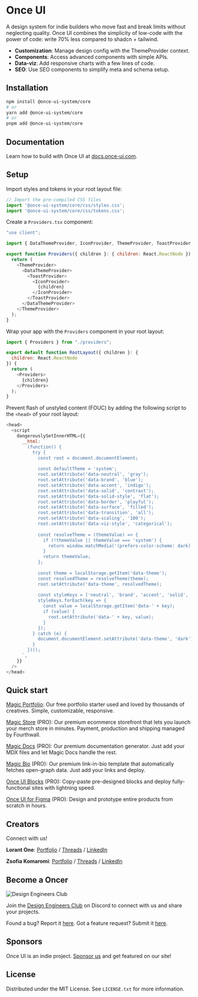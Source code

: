 # Once UI

A design system for indie builders who move fast and break limits without neglecting quality. Once UI combines the simplicity of low-code with the power of code: write 70% less compared to shadcn + tailwind.

* **Customization**: Manage design config with the ThemeProvider context.
* **Components**: Access advanced components with simple APIs.
* **Data-viz**: Add responsive charts with a few lines of code.
* **SEO**: Use SEO components to simplify meta and schema setup.

## Installation

```bash
npm install @once-ui-system/core
# or
yarn add @once-ui-system/core
# or
pnpm add @once-ui-system/core
```

## Documentation

Learn how to build with Once UI at [docs.once-ui.com](https://docs.once-ui.com/once-ui/quick-start).

## Setup

Import styles and tokens in your root layout file:

```js
// Import the pre-compiled CSS files
import '@once-ui-system/core/css/styles.css';
import '@once-ui-system/core/css/tokens.css';
```

Create a `Providers.tsx` component:

```js
"use client";

import { DataThemeProvider, IconProvider, ThemeProvider, ToastProvider } from "@once-ui-system/core";

export function Providers({ children }: { children: React.ReactNode }) {
  return (
    <ThemeProvider>
      <DataThemeProvider>
        <ToastProvider>
          <IconProvider>
            {children}
          </IconProvider>
        </ToastProvider>
      </DataThemeProvider>
    </ThemeProvider>
  );
}
```

Wrap your app with the `Providers` component in your root layout:

```js
import { Providers } from "./providers";

export default function RootLayout({ children }: { 
  children: React.ReactNode 
}) {
  return (
    <Providers>
      {children}
    </Providers>
  );
}
```

Prevent flash of unstyled content (FOUC) by adding the following script to the `<head>` of your root layout:

```js
<head>
  <script
    dangerouslySetInnerHTML={{
      __html: `
        (function() {
          try {
            const root = document.documentElement;
            
            const defaultTheme = 'system';
            root.setAttribute('data-neutral', 'gray');
            root.setAttribute('data-brand', 'blue');
            root.setAttribute('data-accent', 'indigo');
            root.setAttribute('data-solid', 'contrast');
            root.setAttribute('data-solid-style', 'flat');
            root.setAttribute('data-border', 'playful');
            root.setAttribute('data-surface', 'filled');
            root.setAttribute('data-transition', 'all');
            root.setAttribute('data-scaling', '100');
            root.setAttribute('data-viz-style', 'categorical');
            
            const resolveTheme = (themeValue) => {
              if (!themeValue || themeValue === 'system') {
                return window.matchMedia('(prefers-color-scheme: dark)').matches ? 'dark' : 'light';
              }
              return themeValue;
            };
            
            const theme = localStorage.getItem('data-theme');
            const resolvedTheme = resolveTheme(theme);
            root.setAttribute('data-theme', resolvedTheme);
            
            const styleKeys = ['neutral', 'brand', 'accent', 'solid', 'solid-style', 'viz-style', 'border', 'surface', 'transition', 'scaling'];
            styleKeys.forEach(key => {
              const value = localStorage.getItem('data-' + key);
              if (value) {
                root.setAttribute('data-' + key, value);
              }
            });
          } catch (e) {
            document.documentElement.setAttribute('data-theme', 'dark');
          }
        })();
      `,
    }}
  />
</head>
```

## Quick start

[Magic Portfolio](https://once-ui.com/products/magic-portfolio): Our free portfolio starter used and loved by thousands of creatives. Simple, customizable, responsive.

[Magic Store](https://once-ui.com/products/magic-store) (PRO): Our premium ecommerce storefront that lets you launch your merch store in minutes. Payment, production and shipping managed by Fourthwall.

[Magic Docs](https://once-ui.com/products/magic-docs) (PRO): Our premium documentation generator. Just add your MDX files and let Magic Docs handle the rest.

[Magic Bio](https://once-ui.com/products/magic-bio) (PRO): Our premium link-in-bio template that automatically fetches open-graph data. Just add your links and deploy.

[Once UI Blocks](https://once-ui.com/blocks) (PRO): Copy-paste pre-designed blocks and deploy fully-functional sites with lightning speed.

[Once UI for Figma](https://once-ui.com/figma) (PRO): Design and prototype entire products from scratch in hours.

## Creators

Connect with us!

**Lorant One**: [Portfolio](https://lorant.one) / [Threads](https://www.threads.net/@lorant.one) / [LinkedIn](https://www.linkedin.com/in/lorant-one/)

**Zsofia Komaromi**: [Portfolio](https://zsofia.pro) / [Threads](https://www.threads.net/@zsofia_kom) / [LinkedIn](https://www.linkedin.com/in/zsofiakomaromi/)

## Become a Oncer

![Design Engineers Club](https://docs.once-ui.com/images/docs/vibe-coding-dark.jpg)

Join the [Design Engineers Club](https://discord.com/invite/5EyAQ4eNdS) on Discord to connect with us and share your projects.

Found a bug? Report it [here](https://github.com/once-ui-system/once-ui/issues/new?labels=bug&template=bug_report.md). Got a feature request? Submit it [here](https://github.com/once-ui-system/once-ui/issues/new?labels=feature%20request&template=feature_request.md).

## Sponsors

Once UI is an indie project. [Sponsor us](https://github.com/sponsors/once-ui-system) and get featured on our site!

## License

Distributed under the MIT License. See `LICENSE.txt` for more information.